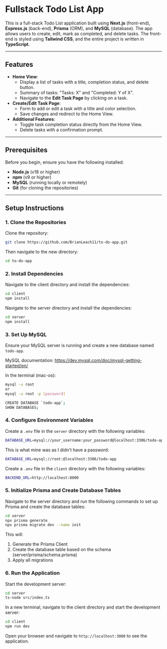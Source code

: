 # Fullstack Todo List App

This is a full-stack Todo List application built using **Next.js** (front-end), **Express.js** (back-end), **Prisma** (ORM), and **MySQL** (database). The app allows users to create, edit, mark as completed, and delete tasks. The front-end is styled using **Tailwind CSS**, and the entire project is written in **TypeScript**.

---

## Features

- **Home View**:
  - Display a list of tasks with a title, completion status, and delete button.
  - Summary of tasks: "Tasks: X" and "Completed: Y of X".
  - Navigate to the **Edit Task Page** by clicking on a task.
- **Create/Edit Task Page**:
  - Form to add or edit a task with a title and color selection.
  - Save changes and redirect to the Home View.
- **Additional Features**:
  - Toggle task completion status directly from the Home View.
  - Delete tasks with a confirmation prompt.

---

## Prerequisites

Before you begin, ensure you have the following installed:

- **Node.js** (v18 or higher)
- **npm** (v9 or higher)
- **MySQL** (running locally or remotely)
- **Git** (for cloning the repositories)

---

## Setup Instructions

### 1. Clone the Repositories

Clone the repository:

```bash
git clone https://github.com/BrianLeach11/to-do-app.git
```

Then navigate to the new directory:

```bash
cd to-do-app
```

### 2. Install Dependencies

Navigate to the client directory and install the dependencies:

```bash
cd client
npm install
```

Navigate to the server directory and install the dependencies:

```bash
cd server
npm install
```

### 3. Set Up MySQL

Ensure your MySQL server is running and create a new database named `todo-app`.

MySQL documentation: https://dev.mysql.com/doc/mysql-getting-started/en/

In the terminal (mac-os):

```bash
mysql -u root
or
mysql -u root -p [password]
```

```bash
CREATE DATABASE `todo-app`;
SHOW DATABASES;
```

### 4. Configure Environment Variables

Create a `.env` file in the `server` directory with the following variables:

```bash
DATABASE_URL=mysql://your_username:your_password@localhost:3306/todo-app
```

This is what mine was as I didn't have a password:

```bash
DATABASE_URL=mysql://root:@localhost:3306/todo-app
```

Create a `.env` file in the `client` directory with the following variables:

```bash
BACKEND_URL=http://localhost:8000
```

### 5. Initialize Prisma and Create Database Tables

Navigate to the server directory and run the following commands to set up Prisma and create the database tables:

```bash
cd server
npx prisma generate
npx prisma migrate dev --name init
```

This will:
1. Generate the Prisma Client
2. Create the database table based on the schema (server/prisma/schema.prisma)
3. Apply all migrations

### 6. Run the Application

Start the development server:

```bash
cd server
ts-node src/index.ts
```

In a new terminal, navigate to the client directory and start the development server:

```bash
cd client
npm run dev
```

Open your browser and navigate to `http://localhost:3000` to see the application.
